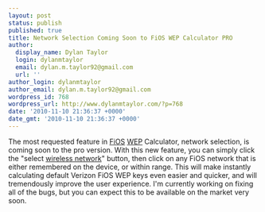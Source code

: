 ```yaml
---
layout: post
status: publish
published: true
title: Network Selection Coming Soon to FiOS WEP Calculator PRO
author:
  display_name: Dylan Taylor
  login: dylanmtaylor
  email: dylan.m.taylor92@gmail.com
  url: ''
author_login: dylanmtaylor
author_email: dylan.m.taylor92@gmail.com
wordpress_id: 768
wordpress_url: http://www.dylanmtaylor.com/?p=768
date: '2010-11-10 21:36:37 +0000'
date_gmt: '2010-11-10 21:36:37 +0000'
---
```

<p>The most requested feature in <a class="zem_slink" title="Verizon FiOS" rel="wikipedia" href="http://en.wikipedia.org/wiki/Verizon_FiOS">FiOS</a> <a class="zem_slink" title="Wired Equivalent Privacy" rel="wikipedia" href="http://en.wikipedia.org/wiki/Wired_Equivalent_Privacy">WEP</a> Calculator, network selection, is coming soon to the pro version. With this new feature, you can simply click the "select <a class="zem_slink" title="Wireless network" rel="wikipedia" href="http://en.wikipedia.org/wiki/Wireless_network">wireless network</a>" button, then click on any FiOS network that is either remembered on the device, or within range. This will make instantly calculating default Verizon FiOS WEP keys even easier and quicker, and will tremendously improve the user experience. I'm currently working on fixing all of the bugs, but you can expect this to be available on the market very soon.</p>
